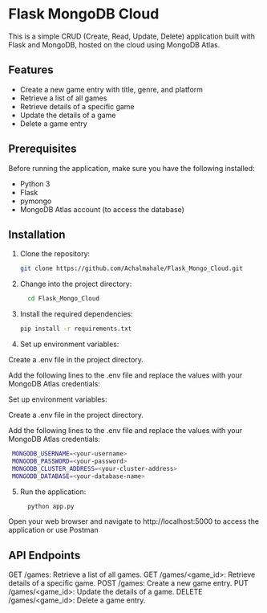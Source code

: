 # Flask MongoDB Cloud

This is a simple CRUD (Create, Read, Update, Delete) application built with Flask and MongoDB, hosted on the cloud using MongoDB Atlas.

## Features

- Create a new game entry with title, genre, and platform
- Retrieve a list of all games
- Retrieve details of a specific game
- Update the details of a game
- Delete a game entry

## Prerequisites

Before running the application, make sure you have the following installed:

- Python 3
- Flask
- pymongo
- MongoDB Atlas account (to access the database)

## Installation

1. Clone the repository:

   ```bash
   git clone https://github.com/Achalmahale/Flask_Mongo_Cloud.git

2. Change into the project directory:
   
   ```bash
     cd Flask_Mongo_Cloud

3. Install the required dependencies:

   ```bash
   pip install -r requirements.txt

4. Set up environment variables:

Create a .env file in the project directory.

Add the following lines to the .env file and replace the values with your MongoDB Atlas credentials:


  Set up environment variables:

Create a .env file in the project directory.

Add the following lines to the .env file and replace the values with your MongoDB Atlas credentials:

   ```bash
    MONGODB_USERNAME=<your-username>
    MONGODB_PASSWORD=<your-password>
    MONGODB_CLUSTER_ADDRESS=<your-cluster-address>
    MONGODB_DATABASE=<your-database-name>
   ```
5. Run the application:


   ```bash
     python app.py

Open your web browser and navigate to http://localhost:5000 to access the application or use Postman


  ## API Endpoints
  GET /games: Retrieve a list of all games.
  GET /games/<game_id>: Retrieve details of a specific game.
  POST /games: Create a new game entry.
  PUT /games/<game_id>: Update the details of a game.
  DELETE /games/<game_id>: Delete a game entry.
